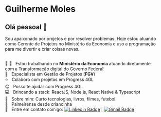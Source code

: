 # Guilherme Moles

## Olá pessoal 👋
Sou apaixonado por projetos e por resolver problemas.
Hoje estou atuando como Gerente de Projetos no Ministério da Economia e uso a programação para me divertir e criar coisas novas.

 <br/>:yellow_heart: :green_heart:  &nbsp; Estou trabalhando no **Ministério da Economia** atuando diretamente com a Transformação digital do Governo Federal!
 <br/> :scroll: &nbsp; Especialista em Gestão de Projetos (**FGV**)
 <br/> :star: &nbsp; Colaboro com projetos em Progress 4GL
 <br/> :blush: &nbsp; Posso te ajudar com Progress 4GL
 <br/> :computer: &nbsp; Brincando a stack: ReactJS, Node.js, React Native & Typescript
 <br/> 💬  &nbsp; Sobre mim: Curto tecnologias, livros, filmes, futebol.
 <br/> :pig: &nbsp; Palmeirense desde criancinha
 <br/> :email: &nbsp; Entre em contato comigo: [![Linkedin Badge](https://img.shields.io/badge/-GuilhermeMoles-blue?style=flat-square&logo=Linkedin&logoColor=white&link=https://www.linkedin.com/in/t/)](https://br.linkedin.com/in/guilhermemoles) 
| 
[![Gmail Badge](https://img.shields.io/badge/-guilherme.moles@gmail.com-c14438?style=flat-square&logo=Gmail&logoColor=white&link=mailto:guilherme.moles@gmail.com)](mailto:guilherme.moles@gmail.com)
